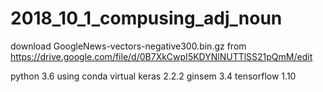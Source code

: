 # 2018_10_1_compusing_adj_noun

download GoogleNews-vectors-negative300.bin.gz from https://drive.google.com/file/d/0B7XkCwpI5KDYNlNUTTlSS21pQmM/edit 

python 3.6 using conda virtual
keras 2.2.2
ginsem 3.4
tensorflow 1.10
